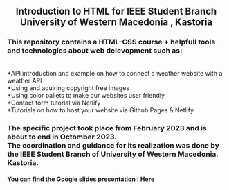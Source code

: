 <h2 align="center">Introduction to HTML for IEEE Student Branch  University of Western Macedonia , Kastoria </h2>
<h3>This repository contains a HTML-CSS course + helpfull tools and technologies about web delevopment such as:</h3>
<br>*API introduction and example on how to connect a weather website with a weather API
<br>*Using and aquiring copyright free images 
<br>*Using color pallets to make our websites user friendly 
<br>*Contact form tutorial via Netlify
<br>*Tutorials on how to host your website via Github Pages & Netlify

<h3>The specific project took place from February 2023 and is about to end in Octomber 2023.<br> The coordination and guidance for its realization was done by the IEEE Student Branch of University of Western Macedonia, Kastoria.</h3>
<h4>You can find the Google slides presentation : <a href="https://docs.google.com/presentation/d/1llivETZOMWq8UVROQZwZHfJOFiOyenGnuLGUyaWngRU/edit?usp=sharing" >Here</a></h4>


